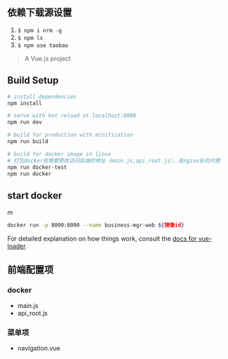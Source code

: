 
## 依赖下载源设置

1. `$ npm i nrm -g`
1. `$ npm ls`
1. `$ npm use taobao`

> A Vue.js project

## Build Setup

``` bash
# install dependencies
npm install

# serve with hot reload at localhost:8080
npm run dev

# build for production with minification
npm run build

# build for docker image in linux
# 打包docker前需要修改访问后端的地址（main.js,api_root.js），走nginx反向代理
npm run docker-test
npm run docker
```

## start docker
m
``` bash
docker run -p 8090:8090 --name business-mgr-web ${镜像id}
```

For detailed explanation on how things work, consult the [docs for vue-loader](http://vuejs.github.io/vue-loader).

## 前端配置项

### docker
- main.js
- api_root.js

### 菜单项
- navigation.vue
